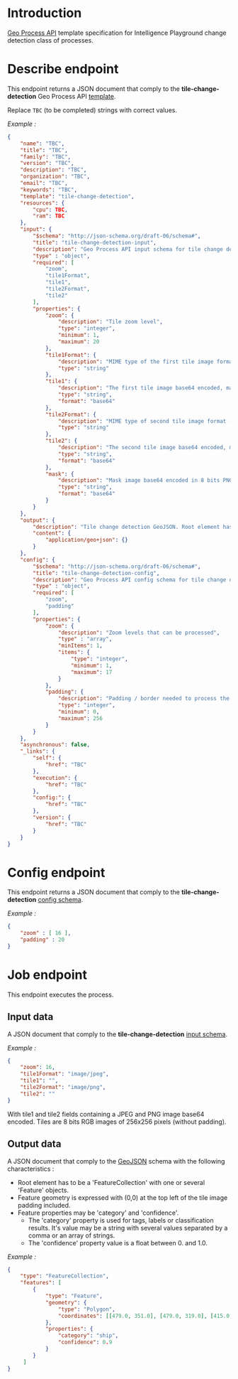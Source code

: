 # Introduction

[Geo Process API](geo_process_api.md) template specification for Intelligence Playground change detection class of processes.

# Describe endpoint

This endpoint returns a JSON document that comply to the **tile-change-detection** Geo Process API [template](https://raw.githubusercontent.com/airbusgeo/playground-docs/master/api/tile-change-detection-describe.json).

Replace `TBC` (to be completed) strings with correct values.

*Example :*

```json
{
    "name": "TBC",
    "title": "TBC",
    "family": "TBC",
    "version": "TBC",
    "description": "TBC",
    "organization": "TBC",
    "email": "TBC",
    "keywords": "TBC",
    "template": "tile-change-detection",
    "resources": {
        "cpu": TBC,
        "ram": TBC
    },
    "input": {
        "$schema": "http://json-schema.org/draft-06/schema#",
        "title": "tile-change-detection-input",
        "description": "Geo Process API input schema for tile change detection",
        "type" : "object",
        "required": [
            "zoom",
            "tile1Format",
            "tile1",
            "tile2Format",
            "tile2"
        ],
        "properties": {
            "zoom": {
                "description": "Tile zoom level",
                "type": "integer",
                "minimum": 1,
                "maximum": 20
            },
            "tile1Format": {
                "description": "MIME type of the first tile image format (image/png or image/jpeg)",
                "type": "string"
            },
            "tile1": {
                "description": "The first tile image base64 encoded, may be JPEG or PNG format",
                "type": "string",
                "format": "base64"
            },
            "tile2Format": {
                "description": "MIME type of second tile image format (image/png or image/jpeg)",
                "type": "string"
            },
            "tile2": {
                "description": "The second tile image base64 encoded, may be JPEG or PNG format",
                "type": "string",
                "format": "base64"
            },
            "mask": {
                "description": "Mask image base64 encoded in 8 bits PNG format",
                "type": "string",
                "format": "base64"
            }
        }
    },
    "output": {
        "description": "Tile change detection GeoJSON. Root element has to be a 'FeatureCollection' with one or several 'Feature' objects. Feature geometry is expressed with (0,0) at the top left of the tile image padding included. Feature properties may be 'category' and 'confidence'. The 'category' property is used for tags, labels or classification results. It's value may be a string with several values separated by a comma or an array of strings. The 'confidence' property value is a float between 0. and 1.0.",
        "content": {
            "application/geo+json": {}
        }
    },
    "config": {
        "$schema": "http://json-schema.org/draft-06/schema#",
        "title": "tile-change-detection-config",
        "description": "Geo Process API config schema for tile change detection",
        "type" : "object",
        "required": [
            "zoom",
            "padding"
        ],
        "properties": {
            "zoom": {
                "description": "Zoom levels that can be processed",
                "type" : "array",
                "minItems": 1,
                "items": {
                    "type": "integer",
                    "minimum": 1,
                    "maximum": 17
                }
            },
            "padding": {
                "description": "Padding / border needed to process the tile. 0 for no padding.",
                "type": "integer",
                "minimum": 0,
                "maximum": 256
            }
        }
    },
    "asynchronous": false,
    "_links": {
        "self": {
            "href": "TBC"
        },
        "execution": {
            "href": "TBC"
        },
        "config:": {
            "href": "TBC"
        },
        "version": {
            "href": "TBC"
        }
    }
}
```

# Config endpoint

This endpoint returns a JSON document that comply to the **tile-change-detection** [config schema](https://raw.githubusercontent.com/airbusgeo/playground-docs/master/api/tile-change-detection-config.json).

*Example :*

```json
{
    "zoom" : [ 16 ],
    "padding" : 20
}
```

# Job endpoint

This endpoint executes the process.

## Input data

A JSON document that comply to the **tile-change-detection** [input schema](https://raw.githubusercontent.com/airbusgeo/playground-docs/master/api/tile-change-detection-input.json).

*Example :*

```json
{
    "zoom": 16,
    "tile1Format": "image/jpeg",
    "tile1": "",
    "tile2Format": "image/png",
    "tile2": ""
}
```

With tile1 and tile2 fields containing a JPEG and PNG image base64 encoded.
Tiles are 8 bits RGB images of 256x256 pixels (without padding).

## Output data

A JSON document that comply to the [GeoJSON](https://en.wikipedia.org/wiki/GeoJSON) schema with the following characteristics :

* Root element has to be a 'FeatureCollection' with one or several 'Feature' objects.
* Feature geometry is expressed with (0,0) at the top left of the tile image padding included.
* Feature properties may be 'category' and 'confidence'.
    * The 'category' property is used for tags, labels or classification results. It's value may be a string with several values separated by a comma or an array of strings.
    * The 'confidence' property value is a float between 0. and 1.0.

*Example :*

```json
{
    "type": "FeatureCollection",
    "features": [
        {
            "type": "Feature",
            "geometry": {
                "type": "Polygon",
                "coordinates": [[479.0, 351.0], [479.0, 319.0], [415.0, 319.0], [415.0, 351.0], [479.0, 351.0]]
            },
            "properties": {
                "category": "ship",
                "confidence": 0.9
            }
        }
     ]
}
```
